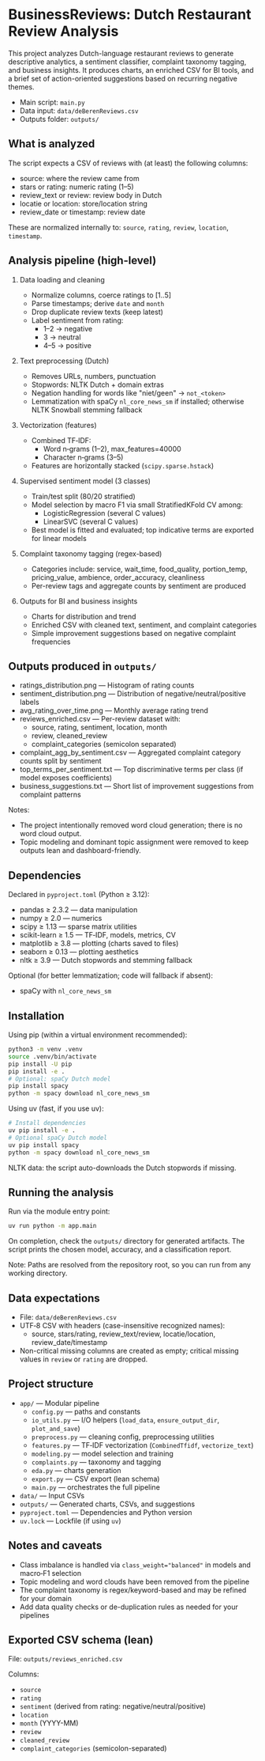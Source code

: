 # BusinessReviews: Dutch Restaurant Review Analysis

This project analyzes Dutch-language restaurant reviews to generate descriptive analytics, a sentiment classifier, complaint taxonomy tagging, and business insights. It produces charts, an enriched CSV for BI tools, and a brief set of action-oriented suggestions based on recurring negative themes.

- Main script: `main.py`
- Data input: `data/deBerenReviews.csv`
- Outputs folder: `outputs/`

## What is analyzed
The script expects a CSV of reviews with (at least) the following columns:

- source: where the review came from
- stars or rating: numeric rating (1–5)
- review_text or review: review body in Dutch
- locatie or location: store/location string
- review_date or timestamp: review date

These are normalized internally to: `source`, `rating`, `review`, `location`, `timestamp`.

## Analysis pipeline (high-level)
1. Data loading and cleaning
   - Normalize columns, coerce ratings to [1..5]
   - Parse timestamps; derive `date` and `month`
   - Drop duplicate review texts (keep latest)
   - Label sentiment from rating:
     - 1–2 → negative
     - 3 → neutral
     - 4–5 → positive

2. Text preprocessing (Dutch)
   - Removes URLs, numbers, punctuation
   - Stopwords: NLTK Dutch + domain extras
   - Negation handling for words like "niet/geen" → `not_<token>`
   - Lemmatization with spaCy `nl_core_news_sm` if installed; otherwise NLTK Snowball stemming fallback

3. Vectorization (features)
   - Combined TF‑IDF:
     - Word n‑grams (1–2), max_features=40000
     - Character n‑grams (3–5)
   - Features are horizontally stacked (`scipy.sparse.hstack`)

4. Supervised sentiment model (3 classes)
   - Train/test split (80/20 stratified)
   - Model selection by macro F1 via small StratifiedKFold CV among:
     - LogisticRegression (several C values)
     - LinearSVC (several C values)
   - Best model is fitted and evaluated; top indicative terms are exported for linear models

5. Complaint taxonomy tagging (regex-based)
   - Categories include: service, wait_time, food_quality, portion_temp, pricing_value, ambience, order_accuracy, cleanliness
   - Per-review tags and aggregate counts by sentiment are produced

6. Outputs for BI and business insights
   - Charts for distribution and trend
   - Enriched CSV with cleaned text, sentiment, and complaint categories
   - Simple improvement suggestions based on negative complaint frequencies

## Outputs produced in `outputs/`
- ratings_distribution.png — Histogram of rating counts
- sentiment_distribution.png — Distribution of negative/neutral/positive labels
- avg_rating_over_time.png — Monthly average rating trend
- reviews_enriched.csv — Per-review dataset with:
  - source, rating, sentiment, location, month
  - review, cleaned_review
  - complaint_categories (semicolon separated)
- complaint_agg_by_sentiment.csv — Aggregated complaint category counts split by sentiment
- top_terms_per_sentiment.txt — Top discriminative terms per class (if model exposes coefficients)
- business_suggestions.txt — Short list of improvement suggestions from complaint patterns

Notes:
- The project intentionally removed word cloud generation; there is no word cloud output.
- Topic modeling and dominant topic assignment were removed to keep outputs lean and dashboard-friendly.

## Dependencies
Declared in `pyproject.toml` (Python ≥ 3.12):

- pandas ≥ 2.3.2 — data manipulation
- numpy ≥ 2.0 — numerics
- scipy ≥ 1.13 — sparse matrix utilities
- scikit-learn ≥ 1.5 — TF‑IDF, models, metrics, CV
- matplotlib ≥ 3.8 — plotting (charts saved to files)
- seaborn ≥ 0.13 — plotting aesthetics
- nltk ≥ 3.9 — Dutch stopwords and stemming fallback

Optional (for better lemmatization; code will fallback if absent):
- spaCy with `nl_core_news_sm`

## Installation
Using pip (within a virtual environment recommended):

```bash
python3 -m venv .venv
source .venv/bin/activate
pip install -U pip
pip install -e .
# Optional: spaCy Dutch model
pip install spacy
python -m spacy download nl_core_news_sm
```

Using uv (fast, if you use uv):

```bash
# Install dependencies
uv pip install -e .
# Optional spaCy Dutch model
uv pip install spacy
python -m spacy download nl_core_news_sm
```

NLTK data: the script auto-downloads the Dutch stopwords if missing.

## Running the analysis
Run via the module entry point:

```bash
uv run python -m app.main
```

On completion, check the `outputs/` directory for generated artifacts. The script prints the chosen model, accuracy, and a classification report.

Note: Paths are resolved from the repository root, so you can run from any working directory.

## Data expectations
- File: `data/deBerenReviews.csv`
- UTF‑8 CSV with headers (case-insensitive recognized names):
  - source, stars/rating, review_text/review, locatie/location, review_date/timestamp
- Non-critical missing columns are created as empty; critical missing values in `review` or `rating` are dropped.

## Project structure
- `app/` — Modular pipeline
  - `config.py` — paths and constants
  - `io_utils.py` — I/O helpers (`load_data`, `ensure_output_dir`, `plot_and_save`)
  - `preprocess.py` — cleaning config, preprocessing utilities
  - `features.py` — TF‑IDF vectorization (`CombinedTfidf`, `vectorize_text`)
  - `modeling.py` — model selection and training
  - `complaints.py` — taxonomy and tagging
  - `eda.py` — charts generation
  - `export.py` — CSV export (lean schema)
  - `main.py` — orchestrates the full pipeline
- `data/` — Input CSVs
- `outputs/` — Generated charts, CSVs, and suggestions
- `pyproject.toml` — Dependencies and Python version
- `uv.lock` — Lockfile (if using `uv`)

## Notes and caveats
- Class imbalance is handled via `class_weight="balanced"` in models and macro‑F1 selection
- Topic modeling and word clouds have been removed from the pipeline
- The complaint taxonomy is regex/keyword-based and may be refined for your domain
- Add data quality checks or de-duplication rules as needed for your pipelines

## Exported CSV schema (lean)
File: `outputs/reviews_enriched.csv`

Columns:
- `source`
- `rating`
- `sentiment` (derived from rating: negative/neutral/positive)
- `location`
- `month` (YYYY-MM)
- `review`
- `cleaned_review`
- `complaint_categories` (semicolon-separated)

